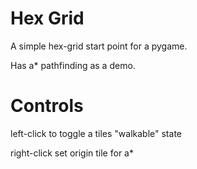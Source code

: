# Hex Grid

A simple hex-grid start point for a pygame.

Has a* pathfinding as a demo.


# Controls

left-click to toggle a tiles "walkable" state

right-click set origin tile for a*
